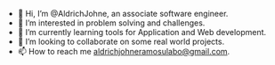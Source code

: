 - 👋 Hi, I’m @AldrichJohne, an associate software engineer.
- 👀 I’m interested in problem solving and challenges.
- 🌱 I’m currently learning tools for Application and Web development. 
- 💞️ I’m looking to collaborate on some real world projects.
- 📫 How to reach me aldrichjohneramosulabo@gmail.com.

<!---
AldrichJohne/AldrichJohne is a ✨ special ✨ repository because its `README.md` (this file) appears on your GitHub profile.
You can click the Preview link to take a look at your changes.
--->
